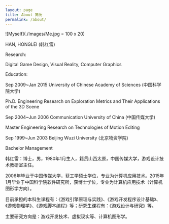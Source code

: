 ```yaml
---
layout: page
title: About 简历
permalink: /about/
---
```

![Myself](./Images/Me.jpg = 100 x 20)


HAN, HONGLEI (韩红雷) 

Research: 

Digital Game Design, Visual Reality, Computer Graphics

Education:

Sep 2009~Jan 2015	University of Chinese Academy of Sciences (中国科学院大学)

Ph.D. Engineering	Research on Exploration Metrics and Their Applications of the 3D Scene

Sep 2004~Jun 2006	Communication University of China (中国传媒大学)
	
Master Engineering	Research on Technologies of Motion Editing

Sep 1999~Jun 2003	Beijing Wuzi University (北京物资学院)	

Bachelor Management	

韩红雷：博士，男，1980年1月生人，籍贯山西太原，中国传媒大学，游戏设计技术教研室主任。

2006年毕业于中国传媒大学，获工学硕士学位，专业为计算机应用技术。2015年1月毕业于中国科学院软件研究所，获博士学位，专业为计算机应用技术（计算机图形学方向）。

目前承担的本科生课程有：《游戏引擎原理与实践》、《游戏开发程序设计基础》、《游戏物理学》、《游戏脚本编程》等；研究生课程有：《游戏设计与研究》等。

主要研究方向是：游戏开发技术、虚拟现实等、计算机图形学。
